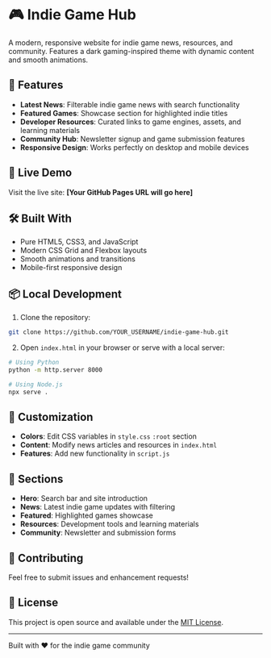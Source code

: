 # 🎮 Indie Game Hub

A modern, responsive website for indie game news, resources, and community. Features a dark gaming-inspired theme with dynamic content and smooth animations.

## 🌟 Features

- **Latest News**: Filterable indie game news with search functionality
- **Featured Games**: Showcase section for highlighted indie titles
- **Developer Resources**: Curated links to game engines, assets, and learning materials
- **Community Hub**: Newsletter signup and game submission features
- **Responsive Design**: Works perfectly on desktop and mobile devices

## 🚀 Live Demo

Visit the live site: **[Your GitHub Pages URL will go here]**

## 🛠️ Built With

- Pure HTML5, CSS3, and JavaScript
- Modern CSS Grid and Flexbox layouts
- Smooth animations and transitions
- Mobile-first responsive design

## 📦 Local Development

1. Clone the repository:
```bash
git clone https://github.com/YOUR_USERNAME/indie-game-hub.git
```

2. Open `index.html` in your browser or serve with a local server:
```bash
# Using Python
python -m http.server 8000

# Using Node.js
npx serve .
```

## 🎨 Customization

- **Colors**: Edit CSS variables in `style.css` `:root` section
- **Content**: Modify news articles and resources in `index.html`
- **Features**: Add new functionality in `script.js`

## 📱 Sections

- **Hero**: Search bar and site introduction
- **News**: Latest indie game updates with filtering
- **Featured**: Highlighted games showcase
- **Resources**: Development tools and learning materials
- **Community**: Newsletter and submission forms

## 🤝 Contributing

Feel free to submit issues and enhancement requests!

## 📄 License

This project is open source and available under the [MIT License](LICENSE).

---

Built with ❤️ for the indie game community